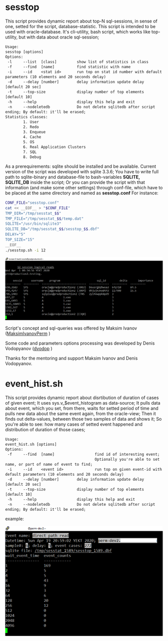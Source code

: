 # sesstop
This script provides dynamic report about top-N sql-sessions, in sense of one, setted for the script, database-statistic. 
This script is intended to be used with oracle-database.
It's cli-utility, bash script, which works like top-utility, but with data about oracle sql-session;
```
Usage:
sesstop [options]
Options:
 -l     --list  [class]         show list of statistics in class
 -f     --find  [name]          find statistic with name
 -i     --id    <stat id>       run top on stat id number with default parameters (10 elements and 20 seconds delay)
 -d     --delay [number]        delay information update delay [default 20 sec]
 -t     --top-size              display number of top elements [default 10]
 -h     --help                  display this help and exit
 -n     --nodeletedb            Do not delete sqlitedb after script ending; By default: it'll be erased;
Statistics classes:
        1. User
        2. Redo
        3. Enqueue
        4. Cache
        5. OS
        6. Real Application Clusters
        7. SQL
        8. Debug
```

As a prerequirements: sqlite should be installed and be available.
Current version of the script was developed with sqlite 3.3.6;
You have to write full path to sqlite-binary and database-file to bash-variables __SQLITE, SQLITE_DB__ inside the script;
Or you can provide the script with that information (and make some other settings) through conf-file, which have to be placed at the same directory and named as __sesstop.conf__
For instance:
```bash
CONF_FILE="sesstop.conf"
cat << __EOF__ > "$CONF_FILE"
TMP_DIR="/tmp/sesstat_$$"
TMP_FILE="/tmp/sesstat_$$/temp.dat"
SQLITE="/usr/bin/sqlite3"
SQLITE_DB="/tmp/sesstat_$$/sesstop_$$.dbf"
DELAY="5"
TOP_SIZE="15"
__EOF__
./sesstop.sh -i 12
```
![screen](screen.png)

Script's concept and sql-queries was offered by Maksim Ivanov ([MaksimIvanovPerm](https://github.com/MaksimIvanovPerm) )

Some code and parameters options processing was developed by Denis Vodopyanov ([dvodop](https://github.com/dvodop) )

Thanks for the mentoring and support Maksim Ivanov and Denis Vodopyanov.

# event_hist.sh
This script provides dynamic report about disrtibution of duration of cases of given event;
It uses sys.v_$event_histogram as data-source; 
It pulls data about event, which you set, from there, waits for setted period of time and pulls new data about the same event again, from the oracle-view;
Then it finds out delta-values, between those two samples of data and shows it;
So you're able to see: how many cases of setted event happened and distribution of duration of those cases;
```
Usage:
event_hist.sh [options]
Options:
 -f     --find  [name]                  find id of interesting event;
                                        Optionally you're able to set name, or part of name of event to find;
 -i     --id    <event id>              run top on given event-id with default parameters (10 elements and 20 seconds delay)
 -d     --delay [number]        delay information update delay [default 20 sec]
 -t     --top-size              display number of top elements [default 10]
 -h     --help                  display this help and exit
 -n     --nodeletedb            Do not delete sqlitedb after script ending; By default: it'll be erased;
```
example:

![screen](event_hist.png)
